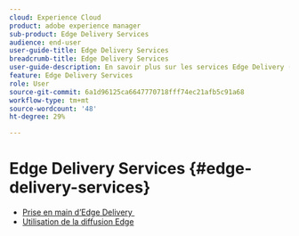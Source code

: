 ```yaml
---
cloud: Experience Cloud
product: adobe experience manager
sub-product: Edge Delivery Services
audience: end-user
user-guide-title: Edge Delivery Services
breadcrumb-title: Edge Delivery Services
user-guide-description: En savoir plus sur les services Edge Delivery (EDS), un ensemble de services composable qui permet un environnement de développement rapide où les auteurs peuvent rapidement mettre à jour et publier, et où de nouveaux sites sont lancés rapidement.
feature: Edge Delivery Services
role: User
source-git-commit: 6a1d96125ca6647770718fff74ec21afb5c91a68
workflow-type: tm+mt
source-wordcount: '48'
ht-degree: 29%

---
```



# Edge Delivery Services {#edge-delivery-services}

+ [Prise en main d’Edge Delivery ](/help/edge/overview.md)
+ [Utilisation de la diffusion Edge](/help/edge/using.md)

